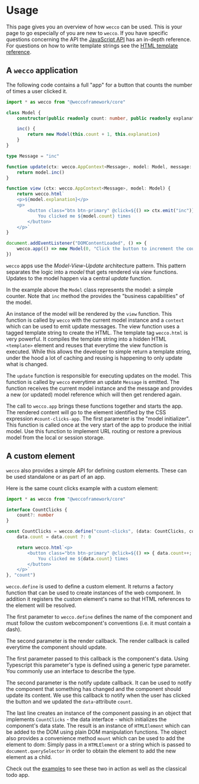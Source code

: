 # Usage

This page gives you an overview of how `wecco` can be used. This is your page
to go especially of you are new to `wecco`. If you have specific questions
concerning the API the [JavaScript API](../reference/api/) has an in-depth reference.
For questions on how to write template strings see the 
[HTML template reference](../reference/html-template-tag/).

## A `wecco` application

The following code contains a full "app" for a button that counts the number of
times a user clicked it.

```typescript
import * as wecco from "@weccoframework/core"

class Model {
    constructor(public readonly count: number, public readonly explanation: string) {}

    inc() {
        return new Model(this.count + 1, this.explanation)
    }
}

type Message = "inc"

function update(ctx: wecco.AppContext<Message>, model: Model, message: Message): Model {
    return model.inc()
}

function view (ctx: wecco.AppContext<Message>, model: Model) {
    return wecco.html`
    <p>${model.explanation}</p>
    <p>
        <button class="btn btn-primary" @click=${() => ctx.emit("inc")}>
            You clicked me ${model.count} times
        </button>
    </p>`
}

document.addEventListener("DOMContentLoaded", () => {
    wecco.app(() => new Model(0, "Click the button to increment the counter."), update, view, "#count-clicks-app")
})
```

`wecco` apps use the _Model-View-Update_ architecture pattern. This pattern
separates the logic into a _model_ that gets rendered via _view_ functions.
Updates to the model happen via a central _update_ function.

In the example above the `Model` class represents the model: a simple counter.
Note that `inc` method the provides the "business capabilities" of the model.

An instance of the model will be rendered by the `view` function. This 
function is called by `wecco` with the current model instance and a `context`
which can be used to emit update messages. The view function uses a tagged
template string to create the HTML. The template tag `wecco.html` is very
powerful. It compiles the template string into a hidden HTML `<template>`
element and reuses that everytime the view function is executed. While this
allows the developer to simple return a template string, under the hood a
lot of caching and reusing is happening to only update what is changed.

The `update` function is responsible for executing updates on the model. This
function is called by `wecco` everytime an update `Message` is emitted. The
function receives the current model instance and the message and provides a
new (or updated) model reference which will then get rendered again.

The call to `wecco.app` brings these functions together and starts the app.
The rendered content will go to the element identified by the CSS expression
`#count-clicks-app`. The first parameter is the "model initializer". This
function is called once at the very start of the app to produce the initial
model. Use this function to implement URL routing or restore a previous model
from the local or session storage.

## A custom element

`wecco` also provides a simple API for defining custom elements. These can be
used standalone or as part of an app.

Here is the same count clicks example with a custom element:

```typescript
import * as wecco from "@weccoframework/core"

interface CountClicks {
    count?: number
}

const CountClicks = wecco.define("count-clicks", (data: CountClicks, context) => {
    data.count = data.count ?: 0

    return wecco.html`<p>
        <button class="btn btn-primary" @click=${() => { data.count++; context.requestUpdate(); }}>
            You clicked me ${data.count} times
        </button>
    </p>`
}, "count")
```

`wecco.define` is used to define a custom element. It returns a factory
function that can be used to create instances of the web component. In addition
it registers the custom element's name so that HTML references to the element
will be resolved.

The first parameter to `wecco.define` defines the name of the component and
must follow the custom webcomponent's conventions (i.e. it must contain a dash).

The second parameter is the render callback. The render callback is called
everytime the component should update.

The first parameter passed to this callback is the component's data. Using
Typescript this parameter's type is defined using a generic type parameter.
You commonly use an interface to describe the type. 

The second parameter is the notify update callback. It can be used to notify
the component that something has changed and the component should update its
content. We use this callback to notify when the user has clicked the button
and we updated the `data`-attribute `count`.

The last line creates an instance of the component passing in an object that
implements `CountClicks` - the data interface - which initializes the 
component's data state. The result is an instance of `HTMLElement` which can be
added to the DOM using plain DOM manipulation functions. The object also
provides a convenience method `mount` which can be used to add the element to
dom: Simply pass in a `HTMLElement` or a string which is passed to
`document.querySelector` in order to obtain the element to add the new element
as a child.

Check out the [examples](https://github.com/weccoframework/core/tree/master/examples)
to see these two in action as well as the classical todo app.
